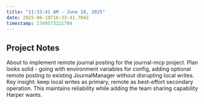 ```yaml
---
title: "11:33:41 AM - June 10, 2025"
date: 2025-06-10T16:33:41.704Z
timestamp: 1749573221704
---
```


## Project Notes

About to implement remote journal posting for the journal-mcp project. Plan looks solid - going with environment variables for config, adding optional remote posting to existing JournalManager without disrupting local writes. Key insight: keep local writes as primary, remote as best-effort secondary operation. This maintains reliability while adding the team sharing capability Harper wants.
